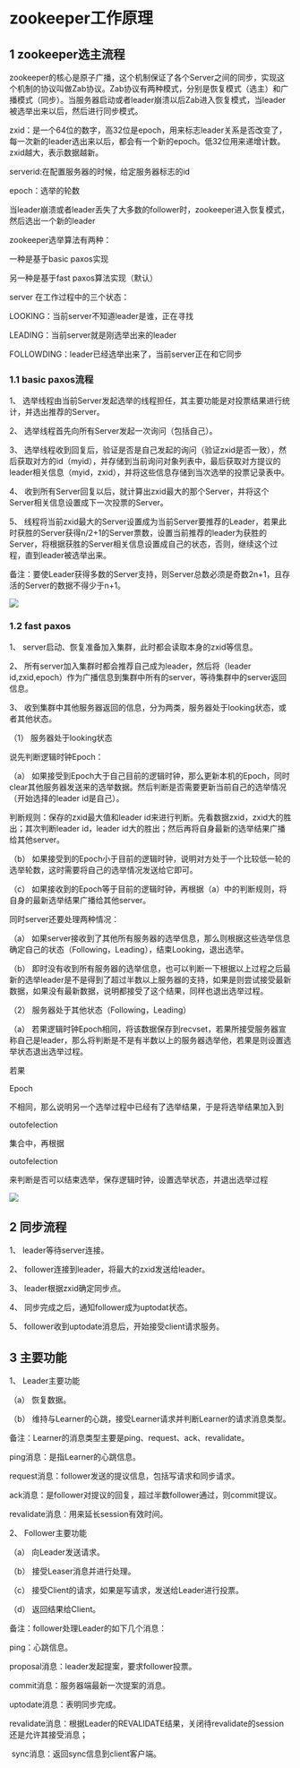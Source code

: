 # zookeeper工作原理

## 1 zookeeper选主流程

zookeeper的核心是原子广播，这个机制保证了各个Server之间的同步，实现这个机制的协议叫做Zab协议。Zab协议有两种模式，分别是恢复模式（选主）和广播模式（同步）。当服务器启动或者leader崩溃以后Zab进入恢复模式，当leader被选举出来以后，然后进行同步模式。

zxid：是一个64位的数字，高32位是epoch，用来标志leader关系是否改变了，每一次新的leader选出来以后，都会有一个新的epoch。低32位用来递增计数。zxid越大，表示数据越新。

serverid:在配置服务器的时候，给定服务器标志的id

epoch：选举的轮数

当leader崩溃或者leader丢失了大多数的follower时，zookeeper进入恢复模式，然后选出一个新的leader

zookeeper选举算法有两种：

一种是基于basic paxos实现

另一种是基于fast paxos算法实现（默认）

server 在工作过程中的三个状态：

LOOKING：当前server不知道leader是谁，正在寻找

LEADING：当前server就是刚选举出来的leader

FOLLOWDING：leader已经选举出来了，当前server正在和它同步

### 1.1 basic paxos流程

1、 选举线程由当前Server发起选举的线程担任，其主要功能是对投票结果进行统计，并选出推荐的Server。

2、 选举线程首先向所有Server发起一次询问（包括自己）。

3、 选举线程收到回复后，验证是否是自己发起的询问（验证zxid是否一致），然后获取对方的id（myid），并存储到当前询问对象列表中，最后获取对方提议的leader相关信息（myid，zxid），并将这些信息存储到当次选举的投票记录表中。

4、 收到所有Server回复以后，就计算出zxid最大的那个Server，并将这个Server相关信息设置成下一次投票的Server。

5、 线程将当前zxid最大的Server设置成为当前Server要推荐的Leader，若果此时获胜的Server获得n/2+1的Server票数，设置当前推荐的leader为获胜的Server，将根据获胜的Server相关信息设置成自己的状态，否则，继续这个过程，直到leader被选举出来。

备注：要使Leader获得多数的Server支持，则Server总数必须是奇数2n+1，且存活的Server的数据不得少于n+1。

![](https://shirukai.gitee.io/images/ade801d966396620f40d6c9e570a8f6c.jpg)

### 1.2 **fast paxos** 

1、 server启动、恢复准备加入集群，此时都会读取本身的zxid等信息。

2、 所有server加入集群时都会推荐自己成为leader，然后将（leader id,zxid,epoch）作为广播信息到集群中所有的server，等待集群中的server返回信息。

3、 收到集群中其他服务器返回的信息，分为两类，服务器处于looking状态，或者其他状态。

（1）     服务器处于looking状态

说先判断逻辑时钟Epoch：

（a）     如果接受到Epoch大于自己目前的逻辑时钟，那么更新本机的Epoch，同时clear其他服务器发送来的选举数据。然后判断是否需要更新当前自己的选举情况（开始选择的leader id是自己）。

判断规则：保存的zxid最大值和leader id来进行判断。先看数据zxid，zxid大的胜出；其次判断leader id，leader id大的胜出；然后再将自身最新的选举结果广播给其他server。

（b）     如果接受到的Epoch小于目前的逻辑时钟，说明对方处于一个比较低一轮的选举轮数，这时需要将自己的选举情况发送给它即可。

（c）      如果接收到的Epoch等于目前的逻辑时钟，再根据（a）中的判断规则，将自身的最新选举结果广播给其他server。

同时server还要处理两种情况：

（a）     如果server接收到了其他所有服务器的选举信息，那么则根据这些选举信息确定自己的状态（Following，Leading），结束Looking，退出选举。

（b）     即时没有收到所有服务器的选举信息，也可以判断一下根据以上过程之后最新的选举leader是不是得到了超过半数以上服务器的支持，如果是则尝试接受最新数据，如果没有最新数据，说明都接受了这个结果，同样也退出选举过程。

（2）     服务器处于其他状态（Following，Leading）

（a）     若果逻辑时钟Epoch相同，将该数据保存到recvset，若果所接受服务器宣称自己是leader，那么将判断是不是有半数以上的服务器选举他，若果是则设置选举状态退出选举过程。

若果

Epoch

不相同，那么说明另一个选举过程中已经有了选举结果，于是将选举结果加入到

outofelection

集合中，再根据

outofelection

来判断是否可以结束选举，保存逻辑时钟，设置选举状态，并退出选举过程

![](https://shirukai.gitee.io/images/4830ada5bd9e5db7c14f6c8bf2f358fe.jpg)

## 2 同步流程

1、 leader等待server连接。

2、 follower连接到leader，将最大的zxid发送给leader。

3、 leader根据zxid确定同步点。

4、 同步完成之后，通知follower成为uptodat状态。

5、 follower收到uptodate消息后，开始接受client请求服务。

## 3 主要功能

1、 Leader主要功能

（a）     恢复数据。

（b）     维持与Learner的心跳，接受Learner请求并判断Learner的请求消息类型。

备注：Learner的消息类型主要是ping、request、ack、revalidate。

ping消息：是指Learner的心跳信息。

request消息：follower发送的提议信息，包括写请求和同步请求。

ack消息：是follower对提议的回复，超过半数follower通过，则commit提议。

revalidate消息：用来延长session有效时间。

2、 Follower主要功能

（a）     向Leader发送请求。

（b）     接受Leaser消息并进行处理。

（c）      接受Client的请求，如果是写请求，发送给Leader进行投票。

（d）     返回结果给Client。

备注：follower处理Leader的如下几个消息：

ping：心跳信息。

proposal消息：leader发起提案，要求follower投票。

commit消息：服务器端最新一次提案的消息。

uptodate消息：表明同步完成。

revalidate消息：根据Leader的REVALIDATE结果，关闭待revalidate的session还是允许其接受消息；

​           sync消息：返回sync信息到client客户端。




